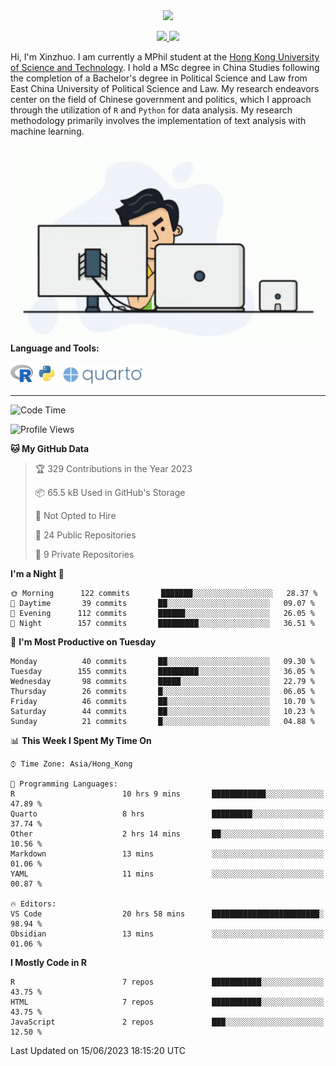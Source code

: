 <div align='center'>
<img src='https://readme-typing-svg.herokuapp.com?font=ubuntu&color=4d3900&center=true&lines=HKUST+Mphil+in+SOSC;Focus+on+China;Code+for+PoliSci'/>
</div>

<p align='center'>
 <a href='https://www.linkedin.com/in/xinzhuo-huang-5161011ba/' target='_blank'>
        <img src='https://img.shields.io/badge/linkedin%20-%230077B5.svg?&style=for-the-badge&logo=linkedin&logoColor=white'/>
    </a>
 <a href='https://twitter.com/HsinchoH' target='_blank'>
        <img src='https://img.shields.io/badge/Twitter-1DA1F2?style=for-the-badge&logo=twitter&logoColor=white'/>
    </a>
    </p>
    
Hi, I'm Xinzhuo. I am currently a MPhil student at the [Hong Kong University of Science and Technology](https://sosc.hkust.edu.hk/node/613). I hold a MSc degree in China Studies following the completion of a Bachelor's degree in Political Science and Law from East China University of Political Science and Law. My research endeavors center on the field of Chinese government and politics, which I approach through the utilization of `R` and `Python` for data analysis. My research methodology primarily involves the implementation of text analysis with machine learning.




<img align='right' src="https://github.com/xinzhuohkust/xinzhuohkust/blob/main/programmer.gif" width="590">



**Language and Tools:**  

<code><img height="36" src="https://raw.githubusercontent.com/github/explore/80688e429a7d4ef2fca1e82350fe8e3517d3494d/topics/r/r.png"></code>
<code><img height="36" src="https://raw.githubusercontent.com/github/explore/80688e429a7d4ef2fca1e82350fe8e3517d3494d/topics/python/python.png"></code>
<code><img height="32" src="https://github.com/quarto-dev/quarto-r/blob/main/man/figures/quarto.png"></code>

---
<!--START_SECTION:waka-->
![Code Time](http://img.shields.io/badge/Code%20Time-615%20hrs%2020%20mins-blue)

![Profile Views](http://img.shields.io/badge/Profile%20Views-6-blue)

**🐱 My GitHub Data** 

> 🏆 329 Contributions in the Year 2023
 > 
> 📦 65.5 kB Used in GitHub's Storage 
 > 
> 🚫 Not Opted to Hire
 > 
> 📜 24 Public Repositories 
 > 
> 🔑 9 Private Repositories  
 > 
**I'm a Night 🦉** 

```text
🌞 Morning      122 commits       ███████░░░░░░░░░░░░░░░░░░   28.37 % 
🌆 Daytime       39 commits       ██░░░░░░░░░░░░░░░░░░░░░░░   09.07 % 
🌃 Evening      112 commits       ██████░░░░░░░░░░░░░░░░░░░   26.05 % 
🌙 Night        157 commits       █████████░░░░░░░░░░░░░░░░   36.51 % 

```
📅 **I'm Most Productive on Tuesday** 

```text
Monday          40 commits       ██░░░░░░░░░░░░░░░░░░░░░░░   09.30 % 
Tuesday        155 commits       █████████░░░░░░░░░░░░░░░░   36.05 % 
Wednesday       98 commits       █████░░░░░░░░░░░░░░░░░░░░   22.79 % 
Thursday        26 commits       █░░░░░░░░░░░░░░░░░░░░░░░░   06.05 % 
Friday          46 commits       ██░░░░░░░░░░░░░░░░░░░░░░░   10.70 % 
Saturday        44 commits       ██░░░░░░░░░░░░░░░░░░░░░░░   10.23 % 
Sunday          21 commits       █░░░░░░░░░░░░░░░░░░░░░░░░   04.88 % 

```


📊 **This Week I Spent My Time On** 

```text
⌚︎ Time Zone: Asia/Hong_Kong

💬 Programming Languages: 
R                        10 hrs 9 mins       ████████████░░░░░░░░░░░░░   47.89 % 
Quarto                   8 hrs               █████████░░░░░░░░░░░░░░░░   37.74 % 
Other                    2 hrs 14 mins       ██░░░░░░░░░░░░░░░░░░░░░░░   10.56 % 
Markdown                 13 mins             ░░░░░░░░░░░░░░░░░░░░░░░░░   01.06 % 
YAML                     11 mins             ░░░░░░░░░░░░░░░░░░░░░░░░░   00.87 % 

🔥 Editors: 
VS Code                  20 hrs 58 mins      ████████████████████████░   98.94 % 
Obsidian                 13 mins             ░░░░░░░░░░░░░░░░░░░░░░░░░   01.06 % 

```

**I Mostly Code in R** 

```text
R                        7 repos             ███████████░░░░░░░░░░░░░░   43.75 % 
HTML                     7 repos             ███████████░░░░░░░░░░░░░░   43.75 % 
JavaScript               2 repos             ███░░░░░░░░░░░░░░░░░░░░░░   12.50 % 

```



 Last Updated on 15/06/2023 18:15:20 UTC
<!--END_SECTION:waka-->
    
    
    
    
    
    
    
    
